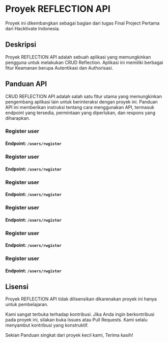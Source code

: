 # Proyek REFLECTION API

Proyek ini dikembangkan sebagai bagian dari tugas Final Project Pertama dari Hacktivate Indonesia.

## Deskripsi

Proyek REFLECTION API adalah sebuah aplikasi yang memungkinkan pengguna untuk melakukan CRUD Reflection. Aplikasi ini memiliki berbagai fitur Keamanan berupa Autentikasi dan Authorisasi.

## Panduan API

CRUD REFLECTION API adalah salah satu fitur utama yang memungkinkan pengembang aplikasi lain untuk berinteraksi dengan proyek ini. Panduan API ini memberikan instruksi tentang cara menggunakan API, termasuk endpoint yang tersedia, permintaan yang diperlukan, dan respons yang diharapkan.

### Register user

#### Endpoint: `/users/rwgister`

### Register user

#### Endpoint: `/users/rwgister`

### Register user

#### Endpoint: `/users/rwgister`

### Register user

#### Endpoint: `/users/rwgister`

### Register user

#### Endpoint: `/users/rwgister`

### Register user

#### Endpoint: `/users/rwgister`



## Lisensi

Proyek REFLECTION API tidak dilisensikan dikarenakan proyek ini hanya untuk pembelajaran.

Kami sangat terbuka terhadap kontribusi. Jika Anda ingin berkontribusi pada proyek ini, silakan buka Issues atau Pull Requests. Kami selalu menyambut kontribusi yang konstruktif.

Sekian Panduan singkat dari proyek kecil kami, Terima kasih!
